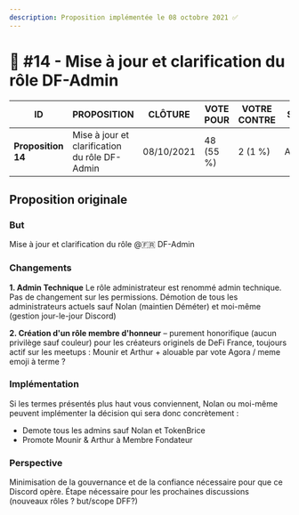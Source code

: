 ```yaml
---
description: Proposition implémentée le 08 octobre 2021 ✅
---
```


# 📜 #14 - Mise à jour et clarification du rôle DF-Admin

| ID                 | PROPOSITION                                   | CLÔTURE    | VOTE POUR | VOTRE CONTRE | STATUT   |
| ------------------ | --------------------------------------------- | ---------- | --------- | ------------ | -------- |
| **Proposition 14** | Mise à jour et clarification du rôle DF-Admin | 08/10/2021 | 48 (55 %) | 2 (1 %)      | Acceptée |

## **Proposition originale**

### **But**

Mise à jour et clarification du rôle @🇫🇷 DF-Admin

### **Changements**

**1. Admin Technique** Le rôle administrateur est renommé admin technique. Pas de changement sur les permissions. Démotion de tous les administrateurs actuels sauf Nolan (maintien Déméter) et moi-même (gestion jour-le-jour Discord)

**2. Création d'un rôle membre d'honneur** – purement honorifique (aucun privilège sauf couleur) pour les créateurs originels de DeFi France, toujours actif sur les meetups : Mounir et Arthur + alouable par vote Agora / meme emoji à terme ?

### **Implémentation**

Si les termes présentés plus haut vous conviennent, Nolan ou moi-même peuvent implémenter la décision qui sera donc concrètement :

* Demote tous les admins sauf Nolan et TokenBrice
* Promote Mounir & Arthur à Membre Fondateur

### **Perspective**

Minimisation de la gouvernance et de la confiance nécessaire pour que ce Discord opère. Étape nécessaire pour les prochaines discussions (nouveaux rôles ? but/scope DFF?)

